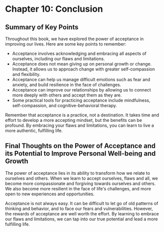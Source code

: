 Chapter 10: Conclusion
======================

Summary of Key Points
---------------------

Throughout this book, we have explored the power of acceptance in improving our lives. Here are some key points to remember:

* Acceptance involves acknowledging and embracing all aspects of ourselves, including our flaws and limitations.
* Acceptance does not mean giving up on personal growth or change. Instead, it allows us to approach change with greater self-compassion and flexibility.
* Acceptance can help us manage difficult emotions such as fear and anxiety, and build resilience in the face of challenges.
* Acceptance can improve our relationships by allowing us to connect more deeply with others and accept them as they are.
* Some practical tools for practicing acceptance include mindfulness, self-compassion, and cognitive-behavioral therapy.

Remember that acceptance is a practice, not a destination. It takes time and effort to develop a more accepting mindset, but the benefits can be profound. By embracing your flaws and limitations, you can learn to live a more authentic, fulfilling life.

Final Thoughts on the Power of Acceptance and its Potential to Improve Personal Well-being and Growth
-----------------------------------------------------------------------------------------------------

The power of acceptance lies in its ability to transform how we relate to ourselves and others. When we learn to accept ourselves, flaws and all, we become more compassionate and forgiving towards ourselves and others. We also become more resilient in the face of life's challenges, and more open to new experiences and opportunities.

Acceptance is not always easy. It can be difficult to let go of old patterns of thinking and behavior, and to face our fears and vulnerabilities. However, the rewards of acceptance are well worth the effort. By learning to embrace our flaws and limitations, we can tap into our true potential and lead a more fulfilling life.
